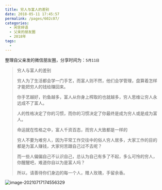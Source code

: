 ```yaml
---
title: 穷人与富人的差别
date: 2018-05-11 17:45:57
permalink: /pages/602c07/
categories:
  - 闲言碎语
  - 父亲的朋友圈
  - 2018年
tags:
  - 
---
```

整理自父亲发的微信朋友圈，分享时间为：`5月11日`

> 穷人与富人的差别
>
> 穷人为了生活都会学一门手艺，而富人则不然，他们会学管理，盘算着怎样才能把穷人的钱给赚回来。
>
> 你手艺越好，钓鱼越多，富人从你身上榨取的也就越多，穷人思维让穷人永远成不了富人。
>
> 人的性格决定了你的习惯，而你的习惯决定了你最终是成为穷人或是成为富人。
>
> 命运就在性格之中，富人千资百态，而穷人大致都是一样的
>
> 穷人不要为难穷人，因为平常工作交往中的俗人穷人居多，大家工作的目的都是为富人赚钱，大家何苦跟自己过不去呢？
>
> 而一些人偏偏自己不认识自己，总认为自己有多了不起，多么可怜的穷人，你醒醒吧，难道你自以为是富人吗？
>
> 所以，请善待你们身边的每一个人，赠人玫瑰，手留余香。

![image-20210717174556329](https://tva4.sinaimg.cn/large/008k1Yt0ly1gskcga5at5j30fl0i5wig.jpg)